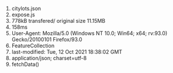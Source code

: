 1. citylots.json
2. expose.js
3. 778kB transfered/ original size 11.15MB
4. 158ms
5. User-Agent: Mozilla/5.0 (Windows NT 10.0; Win64; x64; rv:93.0) Gecko/20100101 Firefox/93.0
6. FeatureCollection
7. last-modified: Tue, 12 Oct 2021 18:38:02 GMT
8. application/json; charset=utf-8
9. fetchData() 